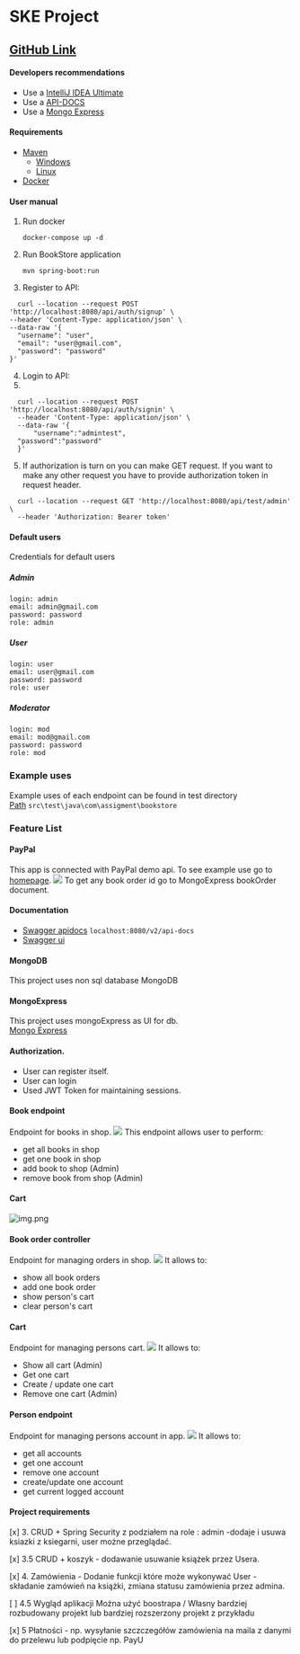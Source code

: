 # SKE Project
## [GitHub Link](https://github.com/ZSzymon/BookStore-BE) 
#### Developers recommendations

* Use a [IntelliJ IDEA Ultimate](https://www.jetbrains.com/lp/intellij-frameworks/)
* Use a [API-DOCS](http://localhost:8080/swagger-ui.html)
* Use a [Mongo Express](http://localhost:8081)
#### Requirements

* [ Maven](https://maven.apache.org/)
    - [Windows](https://mkyong.com/maven/how-to-install-maven-in-windows/)
    - [Linux](https://maven.apache.org/install.html)
* [ Docker](https://www.docker.com/)

#### User manual

1. Run docker
    ````
    docker-compose up -d 
    ````

2. Run BookStore application
    ```
    mvn spring-boot:run
    ```
3. Register to API:

  ```
    curl --location --request POST 'http://localhost:8080/api/auth/signup' \
--header 'Content-Type: application/json' \
--data-raw '{
    "username": "user",
    "email": "user@gmail.com",
    "password": "password"
}'

  ```
4. Login to API:
5. 
  ```
    curl --location --request POST 'http://localhost:8080/api/auth/signin' \
    --header 'Content-Type: application/json' \
    --data-raw '{
        "username":"admintest",
    "password":"password"
    }'
  ```
5. If authorization is turn on you can make GET request. If you want to make any other request you have to provide authorization token in request header.
  ```
    curl --location --request GET 'http://localhost:8080/api/test/admin' \
    --header 'Authorization: Bearer token'
  ```

#### Default users
Credentials for default users
 ##### Admin
    login: admin  
    email: admin@gmail.com  
    password: password  
    role: admin  
##### User
    login: user  
    email: user@gmail.com  
    password: password  
    role: user
##### Moderator
    login: mod  
    email: mod@gmail.com  
    password: password  
    role: mod

### Example uses
Example uses of each endpoint can be found in test directory  
[Path](src\test\java\com\assigment\bookstore)
```src\test\java\com\assigment\bookstore```
### Feature List

#### PayPal
This app is connected with PayPal demo api. To see example use go to [homepage](http://localhost:8080/).
![](doc/paypal.png)
To get any book order id go to MongoExpress bookOrder document.
#### Documentation
 * [Swagger apidocs](localhost:8080/v2/api-docs) 
```localhost:8080/v2/api-docs```
 * [Swagger ui](http://localhost:8080/swagger-ui.html#/)
 
#### MongoDB
This project uses non sql database MongoDB

#### MongoExpress
This project uses mongoExpress as UI for db.  
[Mongo Express](http://localhost:8081)


#### Authorization. 
* User can register itself. 
* User can login
* Used JWT Token for maintaining sessions.

#### Book endpoint
Endpoint for books in shop.
![](doc/book_controller.png)
This endpoint allows user to perform:
* get all books in shop
* get one book in shop
* add book to shop (Admin)
* remove book from shop (Admin)

#### Cart 
![img.png](img.png)

#### Book order controller
Endpoint for managing orders in shop.
![](doc/book_order_controller.png)
It allows to:
* show all book orders
* add one book order
* show person's cart
* clear person's cart

#### Cart 
Endpoint for managing persons cart.
![](doc/cart.png)
It allows to:
* Show all cart (Admin)
* Get one cart 
* Create / update one cart
* Remove one cart (Admin)

#### Person endpoint
Endpoint for managing persons account in app.
![](doc/person_controler.png)
It allows to:
* get all accounts
* get one account
* remove one account
* create/update one account
* get current logged account


#### Project requirements

[x] 3. CRUD + Spring Security z podziałem na role : admin -dodaje i usuwa  ksiazki z ksiegarni, user możne przeglądać.

[x] 3.5  CRUD + koszyk - dodawanie usuwanie książek przez Usera.

[x] 4. Zamówienia -  Dodanie funkcji które może wykonywać User - składanie zamówień na książki, zmiana statusu zamówienia przez admina.

[ ] 4.5 Wygląd aplikacji Można użyć boostrapa / Własny bardziej rozbudowany projekt lub bardziej rozszerzony projekt z przykładu

[x] 5 Płatności - np. wysyłanie szczczegółów zamówienia na maila z danymi do przelewu lub podpięcie np. PayU
